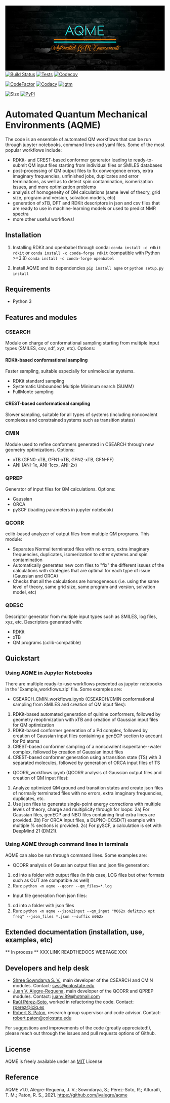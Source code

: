 ![](Logos/AQME_logo.jpg)
[![Build Status](https://img.shields.io/travis/com/jvalegre/aqme?label=Linux%20CI&logo=Travis)](https://travis-ci.com/github/jvalegre/aqme)
[![Tests](https://img.shields.io/static/v1?label=Tests&message=104&color=green&logo=Travis)](https://travis-ci.com/github/jvalegre/aqme)
[![Codecov](https://img.shields.io/codecov/c/github/jvalegre/aqme?label=Codecov&logo=codecov)](https://codecov.io/gh/jvalegre/aqme)

[![CodeFactor](https://img.shields.io/codefactor/grade/github/jvalegre/aqme?label=Codefactor%20grade&logo=codefactor)](https://www.codefactor.io/repository/github/jvalegre/aqme/overview/master)
[![Codacy](https://img.shields.io/codacy/grade/047e9c6001a84713a82e180669e14c98?label=Codacy%20grade&logo=codacy)](https://www.codacy.com/gh/jvalegre/aqme/dashboard?utm_source=github.com&amp;utm_medium=referral&amp;utm_content=jvalegre/aqme&amp;utm_campaign=Badge_Grade)
[![lgtm](https://img.shields.io/lgtm/grade/python/github/jvalegre/aqme?label=LGTM%20grade&logo=lgtm)](https://lgtm.com/projects/g/jvalegre/aqme/context:python)

![Size](https://img.shields.io/github/languages/code-size/jvalegre/aqme)
[![PyPI](https://img.shields.io/pypi/v/aqme?color=blue&label=PyPI&logo=pypi)](https://pypi.org/project/aqme)

# Automated Quantum Mechanical Environments (AQME)

The code is an ensemble of automated QM workflows that can be run through jupyter notebooks, command lines and yaml files. Some of the most popular workflows include:
* RDKit- and CREST-based conformer generator leading to ready-to-submit QM input files starting from individual files or SMILES databases
* post-processing of QM output files to fix convergence errors, extra imaginary frequencies, unfinished jobs, duplicates and error terminations, as well as to detect spin contamination, isomerization issues, and more optimization problems
* analysis of homogeneity of QM calculations (same level of theory, grid size, program and version, solvation models, etc)
* generation of xTB, DFT and RDKit descriptors in json and csv files that are ready to use in machine-learning models or used to predict NMR spectra
* more other useful workflows!

## Installation
1) Installing RDKit and openbabel through conda:
`conda install -c rdkit rdkit` or `conda install -c conda-forge rdkit` (compatible with Python >=3.8)
`conda install -c conda-forge openbabel`

2) Install AQME and its dependencies
`pip install aqme`
or
`python setup.py install`

## Requirements
* Python 3

## Features and modules
### CSEARCH
Module on charge of conformational sampling starting from multiple input types (SMILES, csv, sdf, xyz, etc). Options:
#### RDKit-based conformational sampling
Faster sampling, suitable especially for unimolecular systems.
* RDKit standard sampling
* Systematic Unbounded Multiple Minimum search (SUMM)
* FullMonte sampling
#### CREST-based conformational sampling
Slower sampling, suitable for all types of systems (including noncovalent complexes and constrained systems such as transition states)

### CMIN
Module used to refine conformers generated in CSEARCH through new geometry optimizations. Options:
* xTB (GFN0-xTB, GFN1-xTB, GFN2-xTB, GFN-FF)
* ANI (ANI-1x, ANI-1ccx, ANI-2x)

### QPREP
Generator of input files for QM calculations. Options:
* Gaussian
* ORCA
* pySCF (loading parameters in jupyter notebook)

### QCORR
cclib-based analyzer of output files from multiple QM programs. This module:
* Separates Normal terminated files with no errors, extra imaginary frequencies, duplicates, isomerization to other systems and spin contamination
* Automatically generates new com files to "fix" the different issues of the calculations with strategies that are optimal for each type of issue (Gaussian and ORCA)
* Checks that all the calculations are homogeneous (i.e. using the same level of theory, same grid size, same program and version, solvation model, etc)

### QDESC
Descriptor generator from multiple input types such as SMILES, log files, xyz, etc. Descriptors generated with:
* RDKit
* xTB
* QM programs (cclib-compatible)

## Quickstart
### Using AQME in Jupyter Notebooks
There are multiple ready-to-use workflows presented as jupyter notebooks in the 'Example_workflows.zip' file. Some examples are:
* CSEARCH_CMIN_workflows.ipynb (CSEARCH/CMIN conformational sampling from SMILES and creation of QM input files):
1) RDKit-based automated generation of quinine conformers, followed by geometry reoptimization with xTB and creation of Gaussian input files for QM optimization
2) RDKit-based conformer generation of a Pd complex, followed by creation of Gaussian input files containing a genECP section to account for Pd atoms
3) CREST-based conformer sampling of a noncovalent isopentane--water complex, followed by creation of Gaussian input files
4) CREST-based conformer generation using a transition state (TS) with 3 separated molecules, followed by generation of ORCA input files of TS

* QCORR_workflows.ipynb (QCORR analysis of Gaussian output files and creation of QM input files):
1) Analyze optimized QM ground and transition states and create json files of normally terminated files with no errors, extra imaginary frequencies, duplicates, etc. 
2) Use json files to generate single-point energy corrections with multiple levels of theory, charge and multiplicity through for loops:
2a) For Gaussian files, genECP and NBO files containing final extra lines are provided. 
2b) For ORCA input files, a DLPNO-CCSD(T) example with multiple % sections is provided. 
2c) For pySCF, a calculation is set with DeepMind 21 (DM21).

### Using AQME through command lines in terminals
AQME can also be run through command lines. Some examples are:
* QCORR analysis of Gaussian output files and json file generation:
1) cd into a folder with output files (in this case, LOG files but other formats such as OUT are compatible as well)
2) Run: `python -m aqme --qcorr --qm_files=*.log`
* Input file generation from json files:
1) cd into a folder with json files
2) Run: `python -m aqme --json2input --qm_input "M062x def2tzvp opt freq" --json_files *.json --suffix m062x`

## Extended documentation (installation, use, examples, etc)
** In process **
XXX LINK READTHEDOCS WEBPAGE XXX

## Developers and help desk
* [Shree Sowndarya S. V.](https://orcid.org/0000-0002-4568-5854), main developer of the CSEARCH and CMIN modules. Contact: [svss@colostate.edu](mailto:svss@colostate.edu)
* [Juan V. Alegre-Requena](https://orcid.org/0000-0002-0769-7168), main developer of the QCORR and QPREP modules. Contact: [juanvi89@hotmail.com](mailto:juanvi89@hotmail.com)
* [Raúl Pérez-Soto](https://orcid.org/0000-0002-6237-2155), worked in refactoring the code. Contact: [rperez@iciq.es](mailto:rperez@iciq.es)
* [Robert S. Paton](https://orcid.org/0000-0002-0104-4166), research group supervisor and code advisor. Contact: [robert.paton@colostate.edu](mailto:robert.paton@colostate.edu)

For suggestions and improvements of the code (greatly appreciated!), please reach out through the issues and pull requests options of Github.

## License 
AQME is freely available under an [MIT](https://opensource.org/licenses/MIT) License

## Reference
AQME v1.0, Alegre-Requena, J. V.; Sowndarya, S.; Pérez-Soto, R.; Alturaifi, T. M.; Paton, R. S., 2021. https://github.com/jvalegre/aqme
